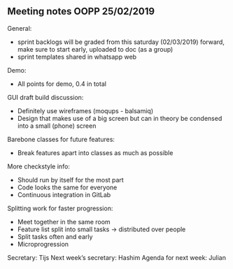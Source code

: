 ## **Meeting notes OOPP 25/02/2019**

General:
* sprint backlogs will be graded from this saturday (02/03/2019) forward, make sure to start early, uploaded to doc (as a group)
* sprint templates shared in whatsapp web

Demo:
* All points for demo, 0.4 in total

GUI draft build discussion:
* Definitely use wireframes (moqups - balsamiq)
* Design that makes use of a big screen but can in theory be condensed into a small (phone) screen

Barebone classes for future features:
* Break features apart into classes as much as possible

More checkstyle info:
* Should run by itself for the most part
* Code looks the same for everyone
* Continuous integration in GitLab

Splitting work for faster progression:
* Meet together in the same room
* Feature list split into small tasks -> distributed over people
* Split tasks often and early
* Microprogression










Secretary: Tijs
Next week’s secretary: Hashim
Agenda for next week: Julian
